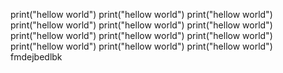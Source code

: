 print("hellow world")
print("hellow world")
print("hellow world")
print("hellow world")
print("hellow world")
print("hellow world")
print("hellow world")
print("hellow world")
print("hellow world")
print("hellow world")
print("hellow world")
print("hellow world")
fmdejbedlbk
